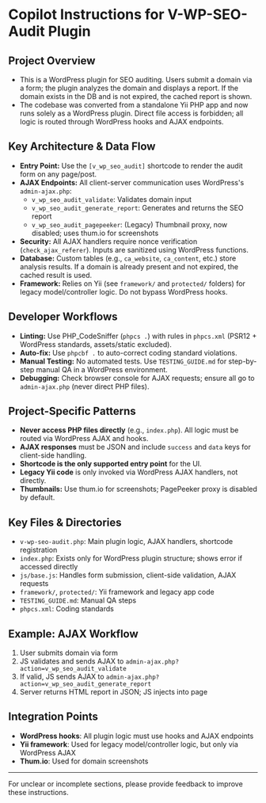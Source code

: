 # Copilot Instructions for V-WP-SEO-Audit Plugin

## Project Overview
- This is a WordPress plugin for SEO auditing. Users submit a domain via a form; the plugin analyzes the domain and displays a report. If the domain exists in the DB and is not expired, the cached report is shown.
- The codebase was converted from a standalone Yii PHP app and now runs solely as a WordPress plugin. Direct file access is forbidden; all logic is routed through WordPress hooks and AJAX endpoints.

## Key Architecture & Data Flow
- **Entry Point:** Use the `[v_wp_seo_audit]` shortcode to render the audit form on any page/post.
- **AJAX Endpoints:** All client-server communication uses WordPress's `admin-ajax.php`:
  - `v_wp_seo_audit_validate`: Validates domain input
  - `v_wp_seo_audit_generate_report`: Generates and returns the SEO report
  - `v_wp_seo_audit_pagepeeker`: (Legacy) Thumbnail proxy, now disabled; uses thum.io for screenshots
- **Security:** All AJAX handlers require nonce verification (`check_ajax_referer`). Inputs are sanitized using WordPress functions.
- **Database:** Custom tables (e.g., `ca_website`, `ca_content`, etc.) store analysis results. If a domain is already present and not expired, the cached result is used.
- **Framework:** Relies on Yii (see `framework/` and `protected/` folders) for legacy model/controller logic. Do not bypass WordPress hooks.

## Developer Workflows
- **Linting:** Use PHP_CodeSniffer (`phpcs .`) with rules in `phpcs.xml` (PSR12 + WordPress standards, assets/static excluded).
- **Auto-fix:** Use `phpcbf .` to auto-correct coding standard violations.
- **Manual Testing:** No automated tests. Use `TESTING_GUIDE.md` for step-by-step manual QA in a WordPress environment.
- **Debugging:** Check browser console for AJAX requests; ensure all go to `admin-ajax.php` (never direct PHP files).

## Project-Specific Patterns
- **Never access PHP files directly** (e.g., `index.php`). All logic must be routed via WordPress AJAX and hooks.
- **AJAX responses** must be JSON and include `success` and `data` keys for client-side handling.
- **Shortcode is the only supported entry point** for the UI.
- **Legacy Yii code** is only invoked via WordPress AJAX handlers, not directly.
- **Thumbnails:** Use thum.io for screenshots; PagePeeker proxy is disabled by default.

## Key Files & Directories
- `v-wp-seo-audit.php`: Main plugin logic, AJAX handlers, shortcode registration
- `index.php`: Exists only for WordPress plugin structure; shows error if accessed directly
- `js/base.js`: Handles form submission, client-side validation, AJAX requests
- `framework/`, `protected/`: Yii framework and legacy app code
- `TESTING_GUIDE.md`: Manual QA steps
- `phpcs.xml`: Coding standards

## Example: AJAX Workflow
1. User submits domain via form
2. JS validates and sends AJAX to `admin-ajax.php?action=v_wp_seo_audit_validate`
3. If valid, JS sends AJAX to `admin-ajax.php?action=v_wp_seo_audit_generate_report`
4. Server returns HTML report in JSON; JS injects into page

## Integration Points
- **WordPress hooks**: All plugin logic must use hooks and AJAX endpoints
- **Yii framework**: Used for legacy model/controller logic, but only via WordPress AJAX
- **Thum.io**: Used for domain screenshots

---

For unclear or incomplete sections, please provide feedback to improve these instructions.